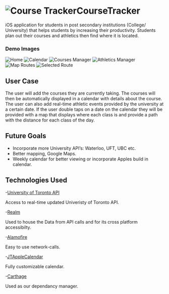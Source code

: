 # ![](https://github.com/atfelix/CourseTracker/blob/master/CourseTracker/CT-Icon/ios/AppIcon.appiconset/Icon-App-20x20%403x.png "Course Tracker")CourseTracker 

iOS application for students in post secondary institutions (College/ University) that helps students by increasing their productivity. Students plan out their courses and athletics then find where it is located.

### Demo Images

![Home](https://github.com/atfelix/CourseTracker/blob/master/Demo/Home.png "Home")
![Calendar](https://github.com/atfelix/CourseTracker/blob/master/Demo/Calendar.png "Calendar")
![Courses Manager](https://github.com/atfelix/CourseTracker/blob/master/Demo/Courses.png "Courses")
![Athletics Manager](https://github.com/atfelix/CourseTracker/blob/master/Demo/Athletics.png "Athletics")
![Map Routes](https://github.com/atfelix/CourseTracker/blob/master/Demo/Map1.png "Daily Routes")
![Selected Route](https://github.com/atfelix/CourseTracker/blob/master/Demo/Map2.png "Selected Route")

## User Case  

The user will add the courses they are currently taking. The courses will then be automatically displayed in a calendar with details about the course. The user can also add real-time athletic events provided by the university at a certain date. If the user double taps on a date on the calendar they will be provided with a map that displays where each class is and provide a path with the distance for each class of the day.

## Future Goals 
- Incorporate more University API’s: Waterloo, UFT, UBC etc. 
- Better mapping, Google Maps.
- Weekly calendar for better viewing or incorporate Apples build in calendar. 

## Technologies Used
-[University of Toronto API](https://cobalt.qas.im/) 

Access to real-time updated Univeristy of Toronto API.

-[Realm](https://realm.io/) 

Used to house the Data from API calls and for its cross platform accessibilty. 

-[Alamofire](https://github.com/Alamofire/Alamofire) 

Easy to use network-calls.

-[JTAppleCalendar](https://github.com/patchthecode/JTAppleCalendar)

Fully customizable calendar.

-[Carthage](https://github.com/Carthage/Carthage)

Used as our dependancy manager.
